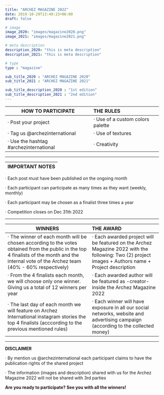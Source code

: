 ```yaml
---
title: "ARCHEZ MAGAZINE 2022"
date: 2019-10-29T13:49:23+06:00
draft: false

# image
image_2020: "images/magazine2020.png"
image_2021: "images/magazine2021.png"

# meta description
description_2020: "this is meta description"
description_2021: "this is meta description"

# type
type : "magazine"

sub_title_2020 : "ARCHEZ MAGAZINE 2020"
sub_title_2021 : "ARCHEZ MAGAZINE 2021"

sub_title_description_2020 : "1st edition"
sub_title_description_2021 : "2nd edition"
---
```


|**HOW TO PARTICIPATE**                 |**THE RULES**
| ------------------------------------- |:---------------------------------
|· Post your project                    |· Use of a custom colors palette
|· Tag us @archezinternational          |· Use of textures
|· Use the hashtag #archezinternational |· Creativity
---

|**IMPORTANT NOTES**
| -------------------

· Each post must have been published on the ongoing month 

· Each participant can participate as many times as they want (weekly, monthly)

· Each participant may be chosen as a finalist three times a year

· Competition closes on Dec 31th 2022

---

|**WINNERS**|**THE AWARD**
| --------------------------------- |:---------------------------------
|· The winner of each month will be chosen according to the votes obtained from the public in the top 4 finalists of the month and the internal vote of the Archez team (40% - 60% respectively)|· Each awarded project will be featured on the Archez Magazine 2022 with the following: Two (2) project images + Authors name + Project description
|· From the 4 finalists each month, we will choose only one winner. Giving us a total of 12 winners per year|· Each awarded author will be featured as -creator- inside the Archez Magazine 2022
|· The last day of each month we will feature on Archez International instagram stories the top 4 finalists (acccording to the previous mentioned rules) |· Each winner will have exposure in all our social networks, website and advertising campaign (according to the collected money)
---

**DISCLAIMER**

· By mention us @archezinternational each participant claims to have the publication rights of the shared project

· The information (images and description) shared with us for the Archez Magazine 2022 will not be shared with 3rd parties


**Are you ready to participate? See you with all the winners!**
